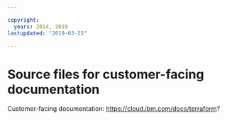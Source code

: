```yaml
---

copyright:
  years: 2014, 2019
lastupdated: "2019-03-25"

---
```



# Source files for customer-facing documentation

Customer-facing documentation: https://cloud.ibm.com/docs/terraform?


